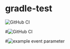 # gradle-test

![GitHub CI](https://github.com/rosshoss4/gradle-test/actions/workflows/gradle.yml/badge.svg)

#![GitHub CI](https://github.com/rosshoss4/gradle-test/actions/workflows/gradle.yml/badge.svg?event=push)

#![example event parameter](https://github.com/github/docs/actions/workflows/main.yml/badge.svg?event=push)
